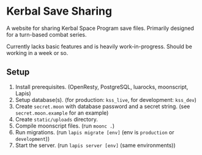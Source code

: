 # Kerbal Save Sharing

A website for sharing Kerbal Space Program save files.
Primarily designed for a turn-based combat series.

Currently lacks basic features and is heavily work-in-progress.
Should be working in a week or so.

## Setup

1. Install prerequisites.
   (OpenResty, PostgreSQL, luarocks, moonscript, Lapis)
2. Setup database(s).
   (for production: `kss_live`, for development: `kss_dev`)
3. Create `secret.moon` with database password and a secret string.
   (see `secret.moon.example` for an example)
4. Create `static/uploads` directory.
5. Compile moonscript files.
   (run `moonc .`)
6. Run migrations.
   (run `lapis migrate [env]` (env is `production` or `development`))
7. Start the server.
   (run `lapis server [env]` (same environments))
